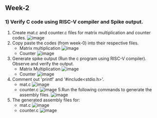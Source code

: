 ## Week-2
### 1) Verify C code using RISC-V compiler and Spike output.
1. Create mat.c and counter.c files for matrix multiplication and counter codes.
![image](https://github.com/VamsiKaparthi/riscv-hdp/assets/89274263/f76f8351-c5bd-4577-b657-71b85f700af0)
3. Copy paste the codes (from week-0) into their respective files.
   - Matrix multiplication
   ![image](https://github.com/VamsiKaparthi/riscv-hdp/assets/89274263/69b85de1-449e-47db-9740-068de03a63de)
   - Counter
   ![image](https://github.com/VamsiKaparthi/riscv-hdp/assets/89274263/267eea30-d7fd-495b-bcd2-536a6aba6f0f)
3. Generate spike output (Run the c program using RISC-V compiler). Observe and verify the output.
   - Matrix Multiplication
   ![image](https://github.com/VamsiKaparthi/riscv-hdp/assets/89274263/36815f9e-1bfd-4f43-b75d-2b528b5ec86b)
   - Counter
   ![image](https://github.com/VamsiKaparthi/riscv-hdp/assets/89274263/60001512-088a-435c-bc78-19ffd8040117)
4. Comment out 'printf' and '#include<stdio.h>'.
   - mat.c
    ![image](https://github.com/VamsiKaparthi/riscv-hdp/assets/89274263/995e80c0-ded8-466a-99b0-d34874e584dc)
   - counter.c
    ![image](https://github.com/VamsiKaparthi/riscv-hdp/assets/89274263/90f3289f-c56e-419c-a10d-42c7dc4b5721)
5.Run the following commands to generate the assembly files.
![image](https://github.com/VamsiKaparthi/riscv-hdp/assets/89274263/0ecc4f92-2019-411d-bae9-d10d1f6c0dd4)
6. The generated assembly files for:
   - mat.c
    ![image](https://github.com/VamsiKaparthi/riscv-hdp/assets/89274263/7dcccad5-6a63-4656-a02b-2f44d5237214)
   - counter.c
    ![image](https://github.com/VamsiKaparthi/riscv-hdp/assets/89274263/3733d2b9-1df7-4e38-9e04-a3a368d0fb24)



